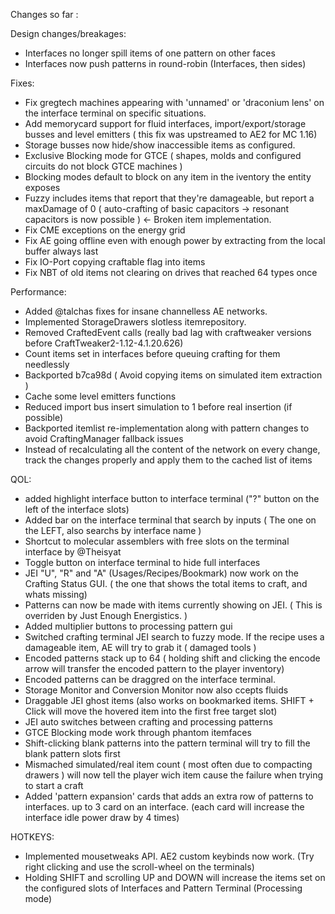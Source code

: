 Changes so far :

Design changes/breakages:
 - Interfaces no longer spill items of one pattern on other faces
 - Interfaces now push patterns in round-robin (Interfaces, then sides)




Fixes:

 - Fix gregtech machines appearing with 'unnamed' or 'draconium lens' on the interface terminal on specific situations.
 - Add memorycard support for fluid interfaces, import/export/storage busses and level emitters ( this fix was upstreamed to AE2 for MC 1.16)
 - Storage busses now hide/show inaccessible items as configured.
 - Exclusive Blocking mode for GTCE ( shapes, molds and configured circuits do not block GTCE machines )
 - Blocking modes default to block on any item in the iventory the entity exposes
 - Fuzzy includes items that report that they're damageable, but report a maxDamage of 0 ( auto-crafting of basic capacitors -> resonant capacitors is now possible ) <- Broken item implementation.
 - Fix CME exceptions on the energy grid
 - Fix AE going offline even with enough power by extracting from the local buffer always last
 - Fix IO-Port copying craftable flag into items
 - Fix NBT of old items not clearing on drives that reached 64 types once

Performance:

 - Added @talchas fixes for insane channelless AE networks.
 - Implemented StorageDrawers slotless itemrepository.
 - Removed CraftedEvent calls (really bad lag with craftweaker versions before CraftTweaker2-1.12-4.1.20.626)
 - Count items set in interfaces before queuing crafting for them needlessly
 - Backported b7ca98d ( Avoid copying items on simulated item extraction )
 - Cache some level emitters functions
 - Reduced import bus insert simulation to 1 before real insertion (if possible)
 - Backported itemlist re-implementation along with pattern changes to avoid CraftingManager fallback issues
 - Instead of recalculating all the content of the network on every change, track the changes properly and apply them to the cached list of items

QOL:

 - added highlight interface button to interface terminal ("?" button on the left of the interface slots)
 - Added bar on the interface terminal that search by inputs ( The one on the LEFT, also searchs by interface name )
 - Shortcut to molecular assemblers with free slots on the terminal interface by @Theisyat
 - Toggle button on interface terminal to hide full interfaces
 - JEI "U", "R" and "A" (Usages/Recipes/Bookmark) now work on the Crafting Status GUI. ( the one that shows the total items to craft, and whats missing)
 - Patterns can now be made with items currently showing on JEI. ( This is overriden by Just Enough Energistics. )
 - Added multiplier buttons to processing pattern gui
 - Switched crafting terminal JEI search to fuzzy mode. If the recipe uses a damageable item, AE will try to grab it ( damaged tools )
 - Encoded patterns stack up to 64 ( holding shift and clicking the encode arrow will transfer the encoded pattern to the player inventory)
 - Encoded patterns can be draggred on the interface terminal.
 - Storage Monitor and Conversion Monitor now also ccepts fluids
 - Draggable JEI ghost items (also works on bookmarked items. SHIFT + Click will move the hovered item into the first free target slot)
 - JEI auto switches between crafting and processing patterns
 - GTCE Blocking mode work through phantom itemfaces
 - Shift-clicking blank patterns into the pattern terminal will try to fill the blank pattern slots first
 - Mismached simulated/real item count ( most often due to compacting drawers ) will now tell the player wich item cause the failure when trying to start a craft
 - Added 'pattern expansion' cards that adds an extra row of patterns to interfaces. up to 3 card on an interface. (each card will increase the interface idle power draw by 4 times)

HOTKEYS:

 - Implemented mousetweaks API. AE2 custom keybinds now work. (Try right clicking and use the scroll-wheel on the terminals)
 - Holding SHIFT and scrolling UP and DOWN will increase the items set on the configured slots of Interfaces and Pattern Terminal (Processing mode)
